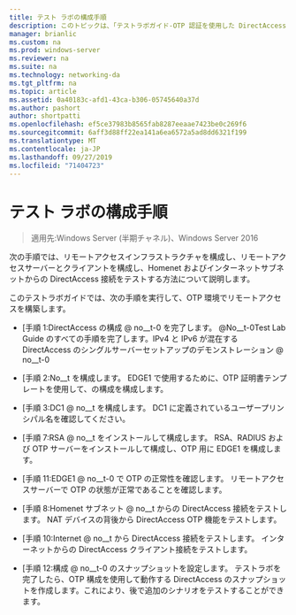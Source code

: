 ```yaml
---
title: テスト ラボの構成手順
description: このトピックは、「テストラボガイド-OTP 認証を使用した DirectAccess のデモンストレーション」と「RSA SecurID for Windows Server 2016」に含まれています。
manager: brianlic
ms.custom: na
ms.prod: windows-server
ms.reviewer: na
ms.suite: na
ms.technology: networking-da
ms.tgt_pltfrm: na
ms.topic: article
ms.assetid: 0a40183c-afd1-43ca-b306-05745640a37d
ms.author: pashort
author: shortpatti
ms.openlocfilehash: ef5ce37983b8565fab8287eeaae7423be0c269f6
ms.sourcegitcommit: 6aff3d88ff22ea141a6ea6572a5ad8dd6321f199
ms.translationtype: MT
ms.contentlocale: ja-JP
ms.lasthandoff: 09/27/2019
ms.locfileid: "71404723"
---
```

# <a name="steps-for-configuring-the-test-lab"></a>テスト ラボの構成手順

>適用先:Windows Server (半期チャネル)、Windows Server 2016

次の手順では、リモートアクセスインフラストラクチャを構成し、リモートアクセスサーバーとクライアントを構成し、Homenet およびインターネットサブネットからの DirectAccess 接続をテストする方法について説明します。  
  
このテストラボガイドでは、次の手順を実行して、OTP 環境でリモートアクセスを構築します。  
  
-   [手順 1:DirectAccess の構成 @ no__t-0 を完了します。 @No__t-0Test Lab Guide のすべての手順を完了します。IPv4 と IPv6 が混在する DirectAccess のシングルサーバーセットアップのデモンストレーション @ no__t-0  
  
-   [手順 2:No__t を構成します。 EDGE1 で使用するために、OTP 証明書テンプレートを使用して、の構成を構成します。  
  
-   [手順 3:DC1 @ no__t を構成します。 DC1 に定義されているユーザープリンシパル名を確認してください。  
  
-   [手順 7:RSA @ no__t をインストールして構成します。 RSA、RADIUS および OTP サーバーをインストールして構成し、OTP 用に EDGE1 を構成します。  
  
-   [手順 11:EDGE1 @ no__t-0 で OTP の正常性を確認します。 リモートアクセスサーバーで OTP の状態が正常であることを確認します。  
  
-   [手順 8:Homenet サブネット @ no__t からの DirectAccess 接続をテストします。 NAT デバイスの背後から DirectAccess OTP 機能をテストします。  
  
-   [手順 10:Internet @ no__t から DirectAccess 接続をテストします。 インターネットからの DirectAccess クライアント接続をテストします。  
  
-   [手順 12:構成 @ no__t-0 のスナップショットを設定します。 テストラボを完了したら、OTP 構成を使用して動作する DirectAccess のスナップショットを作成します。これにより、後で追加のシナリオをテストすることができます。  
  


